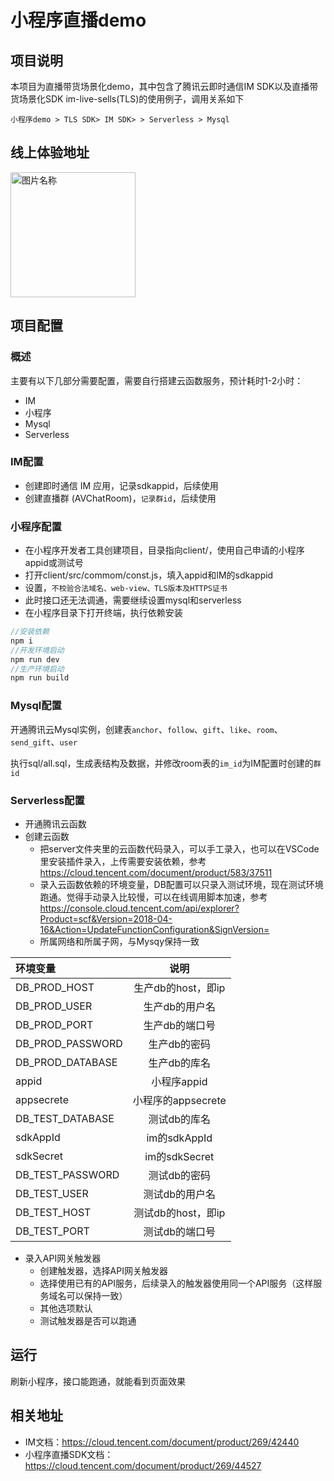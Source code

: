 # 小程序直播demo

## 项目说明

本项目为直播带货场景化demo，其中包含了腾讯云即时通信IM SDK以及直播带货场景化SDK im-live-sells(TLS)的使用例子，调用关系如下

`小程序demo > TLS SDK> IM SDK> > Serverless > Mysql`

## 线上体验地址

 <img src="https://main.qcloudimg.com/raw/17a62d60c914556479f2c188641fb2f0.png" width = "200" height = "200" alt="图片名称" align=center />

## 项目配置

### 概述

主要有以下几部分需要配置，需要自行搭建云函数服务，预计耗时1-2小时：

- IM
- 小程序
- Mysql
- Serverless

### IM配置

- 创建即时通信 IM 应用，记录sdkappid，后续使用
- 创建直播群 (AVChatRoom)，`记录群id`，后续使用

### 小程序配置

- 在小程序开发者工具创建项目，目录指向client/，使用自己申请的小程序appid或测试号
- 打开client/src/commom/const.js，填入appid和IM的sdkappid
- 设置，`不校验合法域名、web-view、TLS版本及HTTPS证书`
- 此时接口还无法调通，需要继续设置mysql和serverless
- 在小程序目录下打开终端，执行依赖安装

```javascript
//安装依赖
npm i
//开发环境启动
npm run dev
//生产环境启动
npm run build
```

### Mysql配置

开通腾讯云Mysql实例，创建表`anchor`、`follow`、`gift`、`like`、`room`、`send_gift`、`user`

执行sql/all.sql，生成表结构及数据，并修改room表的`im_id`为IM配置时创建的`群id`


### Serverless配置

- 开通腾讯云函数
- 创建云函数
  - 把server文件夹里的云函数代码录入，可以手工录入，也可以在VSCode里安装插件录入，上传需要安装依赖，参考<https://cloud.tencent.com/document/product/583/37511>
  - 录入云函数依赖的环境变量，DB配置可以只录入测试环境，现在测试环境跑通。觉得手动录入比较慢，可以在线调用脚本加速，参考<https://console.cloud.tencent.com/api/explorer?Product=scf&Version=2018-04-16&Action=UpdateFunctionConfiguration&SignVersion=>
  - 所属网络和所属子网，与Mysqy保持一致

|环境变量|说明|
|:------|:-----:|
|DB_PROD_HOST| 生产db的host，即ip|
|DB_PROD_USER| 生产db的用户名|
|DB_PROD_PORT| 生产db的端口号|
|DB_PROD_PASSWORD| 生产db的密码|
|DB_PROD_DATABASE| 生产db的库名|
|appid| 小程序appid|
|appsecrete| 小程序的appsecrete|
|DB_TEST_DATABASE| 测试db的库名|
|sdkAppId| im的sdkAppId|
|sdkSecret| im的sdkSecret|
|DB_TEST_PASSWORD| 测试db的密码|
|DB_TEST_USER| 测试db的用户名|
|DB_TEST_HOST| 测试db的host，即ip|
|DB_TEST_PORT| 测试db的端口号|

- 录入API网关触发器
  - 创建触发器，选择API网关触发器
  - 选择使用已有的API服务，后续录入的触发器使用同一个API服务（这样服务域名可以保持一致）
  - 其他选项默认
  - 测试触发器是否可以跑通

## 运行

刷新小程序，接口能跑通，就能看到页面效果

## 相关地址

- IM文档：<https://cloud.tencent.com/document/product/269/42440>
- 小程序直播SDK文档：<https://cloud.tencent.com/document/product/269/44527>